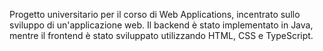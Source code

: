 Progetto universitario per il corso di Web Applications, incentrato sullo sviluppo di un'applicazione web. Il backend è stato implementato in Java, mentre il frontend è stato sviluppato utilizzando HTML, CSS e TypeScript.
